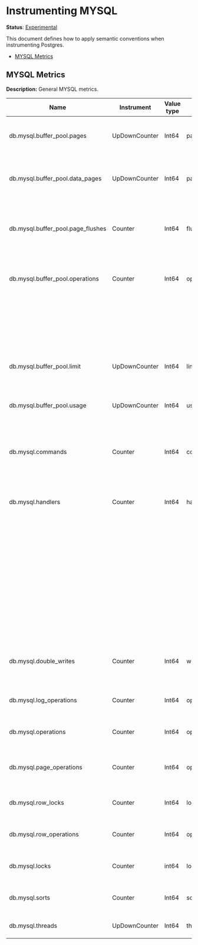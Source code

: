 # Instrumenting MYSQL

**Status**: [Experimental](../../../document-status.md)

This document defines how to apply semantic conventions when instrumenting Postgres.

<!-- toc -->

- [MYSQL Metrics](#mysql-metrics)

<!-- tocstop -->

## MYSQL Metrics

**Description:** General MYSQL metrics.

| Name                                | Instrument    | Value type | Unit       | Unit ([UCUM](../README.md#instrument-units)) | Description                         | Attribute Key | Attribute Values |
|-------------------------------------| ------------- | ---------- | ---------- | -------------------------------------------- | ----------------------------------- | ------------- | ---------------- |
| db.mysql.buffer_pool.pages          | UpDownCounter | Int64      | pages      | `{pages}`  | The number of pages in the InnoDB buffer pool. | `buffer_pool_pages` | `data`, `free`, `misc`            |
| db.mysql.buffer_pool.data_pages     | UpDownCounter | Int64      | pages      | `{pages} ` | The number of data pages in the InnoDB buffer pool. | `buffer_pool_data` | `dirty`, `clean`              |
| db.mysql.buffer_pool.page_flushes   | Counter       | Int64      | flushes    | `{flushes}` | The number of requests to flush pages from the InnoDB buffer pool. | |               |
| db.mysql.buffer_pool.operations     | Counter       | Int64      | operations | `{operations}` | The number of operations on the InnoDB buffer pool. | `buffer_pool_operations` | The buffer pool operations types. |
|                                     |               |            |            |              |                                                   |           | `read_ahead_rnd`, `read_ahead`, `read_ahead_evicted`, `read_requests`, `reads`, `wait_free`, `write_requests` |
| db.mysql.buffer_pool.limit          | UpDownCounter | Int64      | limit      | `{limit}`  | The configured size of the InnoDB buffer pool. | | 
| db.mysql.buffer_pool.usage          | UpDownCounter | Int64      | usage      | `{usage}`  | The number of bytes in the InnoDB buffer pool. | `buffer_pool_data` | `dirty`, `clean` |
| db.mysql.commands                   | Counter       | Int64      | commands   | `{commands}` | The number of times each type of command has been executed. | `command` | `execute`, `close`, `fetch`, `prepare`, `reset`, `send_long_data` |
| db.mysql.handlers                   | Counter       | Int64      | handlers   | `{handlers}` | The number of requests to various MySQL handlers. | `handler` | The handler types |
|                                     |               |            |            |              |                                                   |           | `ommit`, `delete`, `discover`, `external_lock`, `mrr_init`, `prepare`, `read_first`, `read_key`, `read_last`, `read_next`, `read_prev`, `read_rnd`, `read_rnd_next`, `rollback`, `savepoint`, `savepoint_rollback`, `update`, `write` |
| db.mysql.double_writes              | Counter       | Int64      | writes     | `writes` | The number of writes to the InnoDB doublewrite buffer. | `double_writes` | `pages_written`, `writes` |
| db.mysql.log_operations             | Counter       | Int64      | operations | `{operations}` | The number of InnoDB log operations. | `log_operations` | `waits`, `write_requests`, `writes` |
| db.mysql.operations                 | Counter       | Int64      | operations | `{operations}` | The number of InnoDB operations. | `operations` | `fsyncs`, `reads`, `writes` |
| db.mysql.page_operations            | Counter       | Int64      | operations | `{operations}` | The number of InnoDB page operations. | `page_operations` | `created`, `read`, `written` | 
| db.mysql.row_locks                  | Counter       | Int64      | locks      | `{locks}`      | The number of InnoDB row locks. | `row_locks` | `waits`, `time` |
| db.mysql.row_operations             | Counter       | Int64      | operations | `{operations}` | The number of InnoDB row operations. | `row_operations` | `deleted`, `inserted`, `read`, `updated` |
| db.mysql.locks                      | Counter       | int64      | locks      | `{locks}`      | The number of MySQL locks. | `locks` | `immediate`, `waited` |
| db.mysql.sorts                      | Counter       | Int64      | sorts      | `{sorts}`      | The number of MySQL sorts. | `sorts` | `merge_passes`, `range`, `rows`, `scan` |
| db.mysql.threads                    | UpDownCounter | Int64      | threads    | `{threads}`    | The state of MySQL threads. | `threads` | `cached`, `connected`, `created`, `running` |
